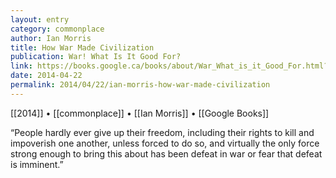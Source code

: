 ```yaml
---
layout: entry
category: commonplace
author: Ian Morris
title: How War Made Civilization
publication: War! What Is It Good For?
link: https://books.google.ca/books/about/War_What_is_it_Good_For.html?id=-BjCQwAACAAJ
date: 2014-04-22
permalink: 2014/04/22/ian-morris-how-war-made-civilization
---
```


[[2014]] • [[commonplace]] • [[Ian Morris]] • [[Google Books]]

“People hardly ever give up their freedom, including their rights to kill and impoverish one another, unless forced to do so, and virtually the only force strong enough to bring this about has been defeat in war or fear that defeat is imminent.”